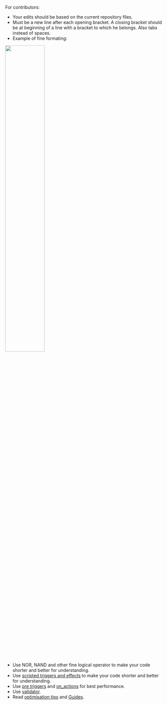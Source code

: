 For contributors:
<ul>
<li>Your edits should be based on the current repository files.
<li>Must be a new line after each opening bracket. A closing bracket should be at beginning of a line with a bracket to which he belongs. Also tabs instead of spaces.
<li>Example of fine formating:
</ul>
<img src="http://puu.sh/xjh7u/5810c4d3ce.png" width="50%">
<ul>
<li>Use NOR, NAND and other fine logical operator to make your code shorter and better for understanding.
<li>Use <a href="http://www.ckiiwiki.com/Scripting#Scripted_block/">scripted triggers and effects</a> to make your code shorter and better for understanding.
<li>Use <a href="http://www.ckiiwiki.com/Event_modding#Pre-triggers">pre triggers</a> and <a href="http://www.ckiiwiki.com/Event_modding#On_action_events">on_actions</a> for best performance.
<li>Use <a href="https://forum.paradoxplaza.com/forum/index.php?threads/the-validator-find-errors-quickly-and-with-minimal-pain.597480/">validator</a>.
<li>Read <a href="https://forum.paradoxplaza.com/forum/index.php?threads/official-mod-optimization-tips.962056/">optimisation tips</a> and <a href="https://forum.paradoxplaza.com/forum/index.php?threads/list-of-mods-guides-utilities.847776/#post-19104090">Guides</a>.
</ul>
